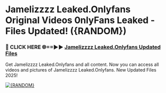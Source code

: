 # Jamelizzzz Leaked.Onlyfans Original Videos 0nlyFans Leaked - Files Updated! ({RANDOM})

<h3>🔴 CLICK HERE 🌐==►► <a href="https://betterlinks.top/A2PfLJ" rel="nofollow">Jamelizzzz Leaked.Onlyfans Updated Files</a></h3>

Get Jamelizzzz Leaked.Onlyfans and all content. Now you can access all videos and pictures of Jamelizzzz Leaked.Onlyfans. New Updated Files 2025!

[![{RANDOM}](https://i.imgur.com/ppqm5kG.gif)](https://betterlinks.top/A2PfLJ)